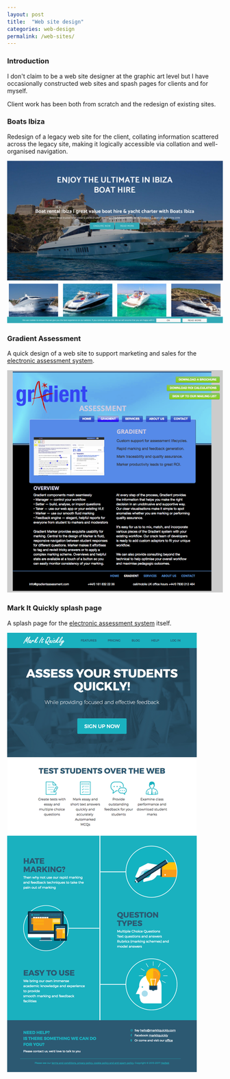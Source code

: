 ```yaml
---
layout: post
title:  "Web site design"
categories: web-design 
permalink: /web-sites/
---
```

### Introduction 

I don't claim to be a web site designer at the graphic art level but I have 
occasionally constructed web sites and spash pages for clients and for myself.

Client work has been both from scratch and the redesign of existing sites.

### Boats Ibiza

Redesign of a legacy web site for the client, collating information scattered
across the legacy site, making it logically accessible  via collation and 
well-organised navigation.

![Boats Ibiza splash page](/assets/images/web-sites/boats-ibiza.png)

### Gradient Assessment

A quick design of a web site to support marketing and sales for the
[electronic assessment system](/mark-it-quickly).

![Gradient Assessment splash page](/assets/images/web-sites/gradient.png)

### Mark It Quickly splash page

A splash page for the [electronic assessment system](/mark-it-quickly) itself.

![Gradient Assessment splash page](/assets/images/web-sites/miqly-splash%20page.png)




